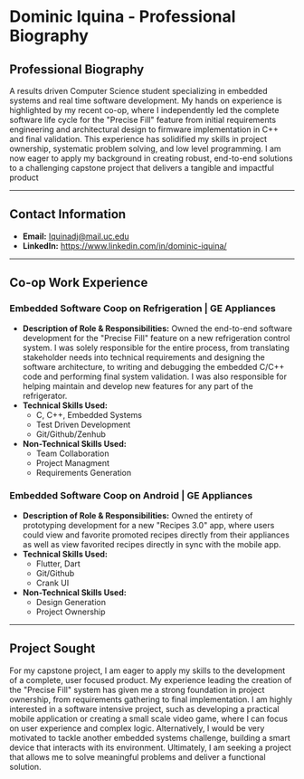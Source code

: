 # Dominic Iquina - Professional Biography

## Professional Biography

A results driven Computer Science student specializing in embedded systems and real time software development. My hands on experience is highlighted by my recent co-op, where I independently led the complete software life cycle for the "Precise Fill" feature from initial requirements engineering and architectural design to firmware implementation in C++ and final validation. This experience has solidified my skills in project ownership, systematic problem solving, and low level programming. I am now eager to apply my background in creating robust, end-to-end solutions to a challenging capstone project that delivers a tangible and impactful product
***

## Contact Information

* **Email:** Iquinadj@mail.uc.edu
* **LinkedIn:** https://www.linkedin.com/in/dominic-iquina/

***

## Co-op Work Experience

### Embedded Software Coop on Refrigeration | GE Appliances

* **Description of Role & Responsibilities:** Owned the end-to-end software development for the "Precise Fill" feature on a new refrigeration control system. I was solely responsible for the entire process, from translating stakeholder needs into technical requirements and designing the software architecture, to writing and debugging the embedded C/C++ code and performing final system validation. I was also responsible for helping maintain and develop new features for any part of the refrigerator.
* **Technical Skills Used:**
    * C, C++, Embedded Systems
    * Test Driven Development
    * Git/Github/Zenhub
* **Non-Technical Skills Used:**
    * Team Collaboration
    * Project Managment
    * Requirements Generation

### Embedded Software Coop on Android | GE Appliances

* **Description of Role & Responsibilities:** Owned the entirety of prototyping development for a new "Recipes 3.0" app, where users could view and favorite promoted recipes directly from their appliances as well as view favorited recipes directly in sync with the mobile app.
* **Technical Skills Used:**
    * Flutter, Dart
    * Git/Github
    * Crank UI
* **Non-Technical Skills Used:**
    * Design Generation
    * Project Ownership

***

## Project Sought

For my capstone project, I am eager to apply my skills to the development of a complete, user focused product. My experience leading the creation of the "Precise Fill" system has given me a strong foundation in project ownership, from requirements gathering to final implementation. I am highly interested in a software intensive project, such as developing a practical mobile application or creating a small scale video game, where I can focus on user experience and complex logic. Alternatively, I would be very motivated to tackle another embedded systems challenge, building a smart device that interacts with its environment. Ultimately, I am seeking a project that allows me to solve meaningful problems and deliver a functional solution.